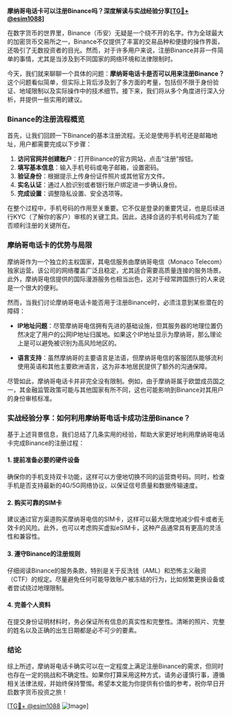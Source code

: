 **摩纳哥电话卡可以注册Binance吗？深度解读与实战经验分享[[TG💪+ @esim1088](https://t.me/s/esim1088)]**

在数字货币的世界里，Binance（币安）无疑是一个绕不开的名字。作为全球最大的加密货币交易所之一，Binance不仅提供了丰富的交易品种和便捷的操作界面，还吸引了无数投资者的目光。然而，对于许多用户来说，注册Binance并非一件简单的事情，尤其是当涉及到不同国家的网络环境和法律限制时。

今天，我们就来聊聊一个具体的问题：**摩纳哥电话卡是否可以用来注册Binance？** 这个问题看似简单，但实际上背后涉及到了多方面的考量，包括但不限于身份验证、地域限制以及实际操作中的技术细节。接下来，我们将从多个角度进行深入分析，并提供一些实用的建议。

### Binance的注册流程概览

首先，让我们回顾一下Binance的基本注册流程。无论是使用手机号还是邮箱地址，用户都需要完成以下步骤：

1. **访问官网并创建账户**：打开Binance的官方网站，点击“注册”按钮。
2. **填写基本信息**：输入手机号码或电子邮箱，设置密码。
3. **验证身份**：根据提示上传身份证件照片或其他官方文件。
4. **实名认证**：通过人脸识别或者银行账户绑定进一步确认身份。
5. **完成设置**：调整隐私设置、安全选项等。

在整个过程中，手机号码的作用至关重要。它不仅是登录的重要凭证，也是后续进行KYC（了解你的客户）审核的关键工具。因此，选择合适的手机号码成为了能否顺利注册的关键所在。

### 摩纳哥电话卡的优势与局限

摩纳哥作为一个独立的主权国家，其电信服务由摩纳哥电信（Monaco Telecom）独家运营。该公司的网络覆盖广泛且稳定，尤其适合需要高质量连接的服务场景。此外，摩纳哥电信提供的国际漫游服务也相当出色，这对于经常跨国旅行的人来说是一个很大的便利。

然而，当我们讨论摩纳哥电话卡能否用于注册Binance时，必须注意到某些潜在的障碍：

- **IP地址问题**：尽管摩纳哥电信拥有先进的基础设施，但其服务器的地理位置仍然决定了用户的公网IP地址归属地。如果这个IP地址显示为摩纳哥，那么理论上是可以避免被识别为高风险地区的。
  
- **语言支持**：虽然摩纳哥的主要语言是法语，但摩纳哥电信的客服团队能够流利使用英语和其他主要欧洲语言，这为非本地居民提供了额外的沟通保障。

尽管如此，摩纳哥电话卡并非完全没有限制。例如，由于摩纳哥属于欧盟成员国之一，其金融监管政策可能与其他国家有所不同，这也可能影响到Binance对其用户的身份审核标准。

### 实战经验分享：如何利用摩纳哥电话卡成功注册Binance？

基于上述背景信息，我们总结了几条实用的经验，帮助大家更好地利用摩纳哥电话卡完成Binance的注册过程：

#### 1. 提前准备必要的硬件设备
确保你的手机支持双卡功能，这样可以方便地切换不同的运营商号码。同时，检查手机是否支持最新的4G/5G网络协议，以保证信号质量和数据传输速度。

#### 2. 购买可靠的SIM卡
建议通过官方渠道购买摩纳哥电信的SIM卡，这样可以最大限度地减少假卡或者无效卡的风险。此外，也可以考虑购买虚拟eSIM卡，这种产品通常具有更高的灵活性和兼容性。

#### 3. 遵守Binance的注册规则
仔细阅读Binance的服务条款，特别是关于反洗钱（AML）和恐怖主义融资（CTF）的规定。尽量避免任何可能导致账户被冻结的行为，比如频繁更换设备或者尝试绕过地理限制。

#### 4. 完善个人资料
在提交身份证明材料时，务必保证所有信息的真实性和完整性。清晰的照片、完整的姓名以及正确的出生日期都是必不可少的要素。

### 结论

综上所述，摩纳哥电话卡确实可以在一定程度上满足注册Binance的需求，但同时也存在一定的挑战和不确定性。如果你打算采用这种方式，请务必谨慎行事，遵循相关法律法规，并始终保持警惕。希望本文能为你提供有价值的参考，祝你早日开启数字货币投资之旅！

[[TG💪+ @esim1088](https://t.me/s/esim1088) ![Image](https://i.postimg.cc/4NQfJmqS/Snipaste-2025-05-13-00-14-12.png)]
